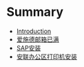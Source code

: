 # Summary

* [Introduction](README.md)
* [爱施德邮箱已满](mail.md)
* [SAP安装](sap.md)
* [安联办公区打印机安装](rioch.md)

